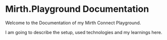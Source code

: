 # Mirth.Playground Documentation
Welcome to the Documentation of my Mirth Connect Playground. 

I am going to describe the setup, used technologies and my learnings here.
